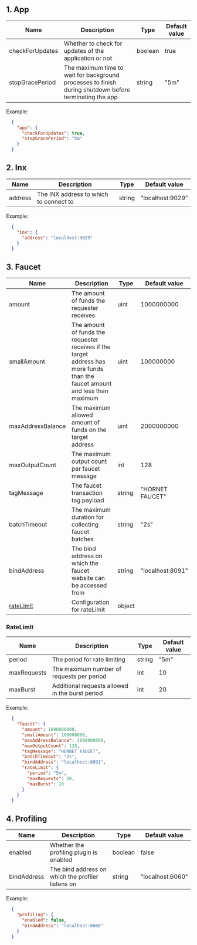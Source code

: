 
## <a id="app"></a> 1. App

| Name            | Description                                                                                            | Type    | Default value |
| --------------- | ------------------------------------------------------------------------------------------------------ | ------- | ------------- |
| checkForUpdates | Whether to check for updates of the application or not                                                 | boolean | true          |
| stopGracePeriod | The maximum time to wait for background processes to finish during shutdown before terminating the app | string  | "5m"          |

Example:

```json
  {
    "app": {
      "checkForUpdates": true,
      "stopGracePeriod": "5m"
    }
  }
```

## <a id="inx"></a> 2. Inx

| Name    | Description                            | Type   | Default value    |
| ------- | -------------------------------------- | ------ | ---------------- |
| address | The INX address to which to connect to | string | "localhost:9029" |

Example:

```json
  {
    "inx": {
      "address": "localhost:9029"
    }
  }
```

## <a id="faucet"></a> 3. Faucet

| Name                           | Description                                                                                                                  | Type   | Default value    |
| ------------------------------ | ---------------------------------------------------------------------------------------------------------------------------- | ------ | ---------------- |
| amount                         | The amount of funds the requester receives                                                                                   | uint   | 1000000000       |
| smallAmount                    | The amount of funds the requester receives if the target address has more funds than the faucet amount and less than maximum | uint   | 100000000        |
| maxAddressBalance              | The maximum allowed amount of funds on the target address                                                                    | uint   | 2000000000       |
| maxOutputCount                 | The maximum output count per faucet message                                                                                  | int    | 128              |
| tagMessage                     | The faucet transaction tag payload                                                                                           | string | "HORNET FAUCET"  |
| batchTimeout                   | The maximum duration for collecting faucet batches                                                                           | string | "2s"             |
| bindAddress                    | The bind address on which the faucet website can be accessed from                                                            | string | "localhost:8091" |
| [rateLimit](#faucet_ratelimit) | Configuration for rateLimit                                                                                                  | object |                  |

### <a id="faucet_ratelimit"></a> RateLimit

| Name        | Description                                     | Type   | Default value |
| ----------- | ----------------------------------------------- | ------ | ------------- |
| period      | The period for rate limiting                    | string | "5m"          |
| maxRequests | The maximum number of requests per period       | int    | 10            |
| maxBurst    | Additional requests allowed in the burst period | int    | 20            |

Example:

```json
  {
    "faucet": {
      "amount": 1000000000,
      "smallAmount": 100000000,
      "maxAddressBalance": 2000000000,
      "maxOutputCount": 128,
      "tagMessage": "HORNET FAUCET",
      "batchTimeout": "2s",
      "bindAddress": "localhost:8091",
      "rateLimit": {
        "period": "5m",
        "maxRequests": 10,
        "maxBurst": 20
      }
    }
  }
```

## <a id="profiling"></a> 4. Profiling

| Name        | Description                                       | Type    | Default value    |
| ----------- | ------------------------------------------------- | ------- | ---------------- |
| enabled     | Whether the profiling plugin is enabled           | boolean | false            |
| bindAddress | The bind address on which the profiler listens on | string  | "localhost:6060" |

Example:

```json
  {
    "profiling": {
      "enabled": false,
      "bindAddress": "localhost:6060"
    }
  }
```

